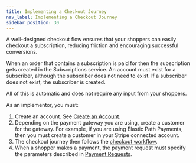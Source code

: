 ```yaml
---
title: Implementing a Checkout Journey 
nav_label: Implementing a Checkout Journey
sidebar_position: 30
---
```


A well-designed checkout flow ensures that your shoppers can easily checkout a subscription, reducing friction and encouraging successful conversions. 

When an order that contains a subscription is paid for then the subscription gets created in the Subscriptions service. An account must exist for a subscriber, although the subscriber does not need to exist. If a subscriber does not exist, the subscriber is created.

All of this is automatic and does not require any input from your shoppers.

As an implementor, you must:

1. Create an account. See [Create an Account](/docs/api/accounts/post-v-2-accounts).
1. Depending on the payment gateway you are using, create a customer for the gateway. For example, if you are using Elastic Path Payments, then you must create a customer in your Stripe connected account.
1. The checkout journey then follows the [checkout workflow](/docs/api/carts/checkout). 
1. When a shopper makes a payment, the payment request must specify the parameters described in [Payment Requests](/docs/api/subscriptions/invoices#payment-requests).